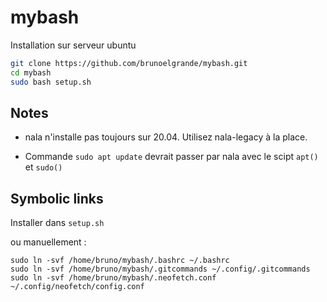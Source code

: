 # mybash

Installation sur serveur ubuntu

```bash
git clone https://github.com/brunoelgrande/mybash.git
cd mybash
sudo bash setup.sh
```
## Notes

- nala n'installe pas toujours sur 20.04. Utilisez nala-legacy à la place.

- Commande `sudo apt update` devrait passer par nala avec le scipt `apt()` et `sudo()`
 
## Symbolic links 

Installer dans `setup.sh`

ou manuellement :

    sudo ln -svf /home/bruno/mybash/.bashrc ~/.bashrc
    sudo ln -svf /home/bruno/mybash/.gitcommands ~/.config/.gitcommands
    sudo ln -svf /home/bruno/mybash/.neofetch.conf ~/.config/neofetch/config.conf